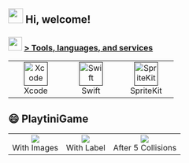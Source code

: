 <h1 align="left" id=""><h2> <img src="https://emojis.slackmojis.com/emojis/images/1588315024/8823/hyperkitty.gif?1588315024" width="30" /> Hi, welcome! </h1>


<h3> <img src="https://emojis.slackmojis.com/emojis/images/1621024394/39092/cat-roll.gif?1621024394" width="28" /> <a href=""> > Tools, languages, and services </a></h3>

<table>
  <tr>
    <td align="center" width="96">
      <a href="">
        <img src="https://developer.apple.com/assets/elements/icons/xcode-12/xcode-12-96x96_2x.png" width="48" height="48" alt="Xcode" />
      </a>
      <br>Xcode
    </td>
    <td align="center" width="96">
      <a href="">
        <img src="https://developer.apple.com/assets/elements/icons/swift/swift-96x96.png" width="48" height="48" alt="Swift" />
      </a>
      <br>Swift
    </td>
    <td align="center" width="96">
      <a href="">
        <img src="https://developer.apple.com/assets/elements/icons/spritekit/spritekit-128x128_2x.png" width="48" height="48" alt="SpriteKit" />
      </a>
      <br>SpriteKit
    </td>
  </tr>
</table>

## :smile: PlaytiniGame
<table>
  <tr>
    <td align="center">
      <a href="#macropower-tech">
        <img src="https://i.giphy.com/media/v1.Y2lkPTc5MGI3NjExMmE4YXU2bmFnOGlreXB6YWpzeW1iOGV5aTQyZThlbWVzcDZiZXNyYiZlcD12MV9pbnRlcm5hbF9naWZfYnlfaWQmY3Q9Zw/chpAxTEjOn8MhVYb0I/giphy.gif">
      </a>
      <br>With Images
    </td>
    <td align="center">
      <a href="#macropower-tech">
        <img src="https://i.giphy.com/media/v1.Y2lkPTc5MGI3NjExZnk2dDJvcWY3enZnN21oeXBnZ3dzdjdhNXEybTFtb2h1Z2d1cGtzaCZlcD12MV9pbnRlcm5hbF9naWZfYnlfaWQmY3Q9Zw/MRES5j43QGLDbb3Im2/giphy.gif">
      </a>
      <br>With Label
    </td>
        <td align="center">
      <a href="#macropower-tech">
        <img src="https://i.giphy.com/media/v1.Y2lkPTc5MGI3NjExM3pia2YxaTVkbTJ6dWgycGF6dzAwMWtyZXU4NjF2eTNqN3NlZ2t4ciZlcD12MV9pbnRlcm5hbF9naWZfYnlfaWQmY3Q9Zw/k45pgZZ5bMoZ2AUVFK/giphy.gif">
      </a>
      <br>After 5 Collisions
    </td>
  </tr>
</table>
